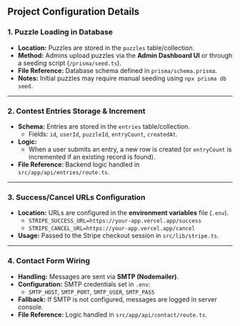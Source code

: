 ## Project Configuration Details

### 1. Puzzle Loading in Database
- **Location:** Puzzles are stored in the `puzzles` table/collection.  
- **Method:** Admins upload puzzles via the **Admin Dashboard UI** or through a seeding script (`/prisma/seed.ts`).  
- **File Reference:** Database schema defined in `prisma/schema.prisma`.  
- **Notes:** Initial puzzles may require manual seeding using `npx prisma db seed`.

---

### 2. Contest Entries Storage & Increment
- **Schema:** Entries are stored in the `entries` table/collection.  
  - Fields: `id`, `userId`, `puzzleId`, `entryCount`, `createdAt`.  
- **Logic:**  
  - When a user submits an entry, a new row is created (or `entryCount` is incremented if an existing record is found).  
- **File Reference:** Backend logic handled in `src/app/api/entries/route.ts`.

---

### 3. Success/Cancel URLs Configuration
- **Location:** URLs are configured in the **environment variables** file (`.env`).  
  - `STRIPE_SUCCESS_URL=https://your-app.vercel.app/success`  
  - `STRIPE_CANCEL_URL=https://your-app.vercel.app/cancel`  
- **Usage:** Passed to the Stripe checkout session in `src/lib/stripe.ts`.

---

### 4. Contact Form Wiring
- **Handling:** Messages are sent via **SMTP (Nodemailer)**.  
- **Configuration:** SMTP credentials set in `.env`:  
  - `SMTP_HOST`, `SMTP_PORT`, `SMTP_USER`, `SMTP_PASS`  
- **Fallback:** If SMTP is not configured, messages are logged in server console.  
- **File Reference:** Logic handled in `src/app/api/contact/route.ts`.
